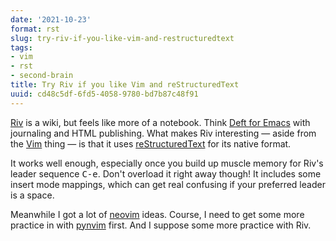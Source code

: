 ```yaml
---
date: '2021-10-23'
format: rst
slug: try-riv-if-you-like-vim-and-restructuredtext
tags:
- vim
- rst
- second-brain
title: Try Riv if you like Vim and reStructuredText
uuid: cd48c5df-6fd5-4058-9780-bd7b87c48f91
---
```


[Riv]: https://github.com/gu-fan/riv.vim
[Deft for Emacs]: https://jblevins.org/projects/deft/
[Vim]: https://www.vim.org/
[reStructuredText]: https://docutils.sourceforge.io/

[Riv][] is a wiki, but feels like more of a notebook. Think [Deft for Emacs][]
with journaling and HTML publishing. What makes Riv interesting — aside from the
[Vim][] thing — is that it uses [reStructuredText][] for its native format.

It works well enough, especially once you build up muscle memory for Riv's
leader sequence <kbd>C-e</kbd>. Don't overload it right away though! It includes
some insert mode mappings, which can get real confusing if your preferred
leader is a space.

[pynvim]: https://pynvim.readthedocs.io/en/latest/
[neovim]: /tag/neovim

Meanwhile I got a lot of [neovim][] ideas. Course, I need to get some more
practice in with [pynvim][] first. And I suppose some more practice with Riv.
